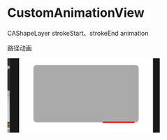 # CustomAnimationView
CAShapeLayer strokeStart、strokeEnd animation<br/>

路径动画

![img](https://github.com/wangxiaocan/CustomAnimationView/blob/master/animation.gif)
